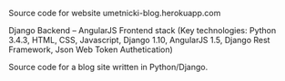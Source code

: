 Source code for website umetnicki-blog.herokuapp.com

Django Backend – AngularJS Frontend stack
(Key technologies: Python 3.4.3, HTML, CSS, Javascript, Django 1.10, AngularJS 1.5, Django Rest Framework, Json Web Token Authetication)

Source code for a blog site written in Python/Django.

